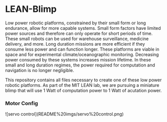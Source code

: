 # LEAN-Blimp
Low power robotic platforms, constrained by their small form or long endurance, allow for more capable systems. Small form factors have limited power sources and therefore can only operate for short periods of time. These small robots can be used for warehouse surveillance, medicine delivery, and more. Long duration missions are more efficient if they consume less power and can function longer. These platforms are viable in space and for experimental climate/oceanographic monitoring. Decreasing power consumed by these systems increases mission lifetime. In these small and long duration regimes, the power required for computation and navigation is no longer negligible. 

This repository contains all files necessary to create one of these low power robotic platforms. As part of the MIT LEAN lab, we are pursuing a miniature blimp that will use 1 Watt of computation power to 1 Watt of acutation power.

<h3> Motor Config </h3>
![servo control](README%20imgs/servo%20control.png)
